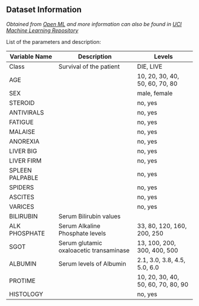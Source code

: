 ## Dataset Information
*Obtained from [Open ML](https://www.openml.org/d/55) and more information can also be found in [UCI Machine Learning Repository](https://archive.ics.uci.edu/ml/datasets/hepatitis)* 



List of the parameters and description:

| Variable Name   |           Description                   |        Levels                     |
| --------------- | ----------------------------------------| ----------------------------------|
|      Class      |        Survival of the patient          |            DIE, LIVE              |
|       AGE       |                                         |   10, 20, 30, 40, 50, 60, 70, 80  |
|       SEX       |                                         |              male, female         |
|     STEROID     |                                         |                no, yes            |
|    ANTIVIRALS   |                                         |                no, yes            |
|     FATIGUE     |                                         |                no, yes            |
|     MALAISE     |                                         |                no, yes            |
|    ANOREXIA     |                                         |                no, yes            |
|    LIVER BIG    |                                         |                no, yes            |
|    LIVER FIRM   |                                         |                no, yes            |
| SPLEEN PALPABLE |                                         |                no, yes            |
|     SPIDERS     |                                         |                no, yes            |
|     ASCITES     |                                         |                no, yes            |
|     VARICES     |                                         |                no, yes            |
|    BILIRUBIN    |        Serum Bilirubin values           |                                   |
|  ALK PHOSPHATE  |  Serum Alkaline Phosphate levels        |     33, 80, 120, 160, 200, 250    |
|    SGOT         | Serum glutamic oxaloacetic transaminase |    13, 100, 200, 300, 400, 500    |
|    ALBUMIN      |        Serum levels of Albumin          |    2.1, 3.0, 3.8, 4.5, 5.0, 6.0   |
|   PROTIME       |                                         | 10, 20, 30, 40, 50, 60, 70, 80, 90|
|  HISTOLOGY      |                                         |                no, yes            |
